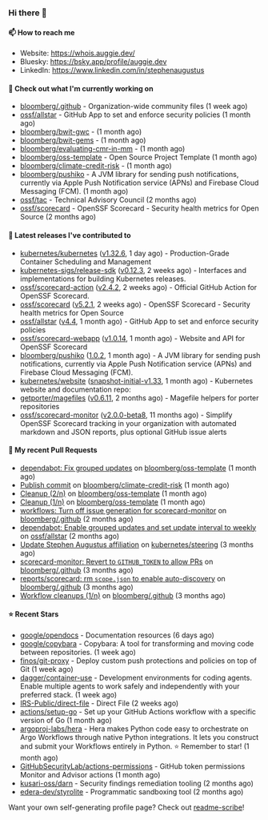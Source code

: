 ### Hi there 👋

#### 📫 How to reach me

- Website: https://whois.auggie.dev/
- Bluesky: https://bsky.app/profile/auggie.dev
- LinkedIn: https://www.linkedin.com/in/stephenaugustus

#### 👷 Check out what I'm currently working on

- [bloomberg/.github](https://github.com/bloomberg/.github) - Organization-wide community files (1 week ago)
- [ossf/allstar](https://github.com/ossf/allstar) - GitHub App to set and enforce security policies (1 month ago)
- [bloomberg/bwit-gwc](https://github.com/bloomberg/bwit-gwc) -  (1 month ago)
- [bloomberg/bwit-gems](https://github.com/bloomberg/bwit-gems) -  (1 month ago)
- [bloomberg/evaluating-cmr-in-mm](https://github.com/bloomberg/evaluating-cmr-in-mm) -  (1 month ago)
- [bloomberg/oss-template](https://github.com/bloomberg/oss-template) - Open Source Project Template (1 month ago)
- [bloomberg/climate-credit-risk](https://github.com/bloomberg/climate-credit-risk) -  (1 month ago)
- [bloomberg/pushiko](https://github.com/bloomberg/pushiko) - A JVM library for sending push notifications, currently via Apple Push Notification service (APNs) and Firebase Cloud Messaging (FCM). (1 month ago)
- [ossf/tac](https://github.com/ossf/tac) - Technical Advisory Council (2 months ago)
- [ossf/scorecard](https://github.com/ossf/scorecard) - OpenSSF Scorecard - Security health metrics for Open Source (2 months ago)

#### 🔭 Latest releases I've contributed to

- [kubernetes/kubernetes](https://github.com/kubernetes/kubernetes) ([v1.32.6](https://github.com/kubernetes/kubernetes/releases/tag/v1.32.6), 1 day ago) - Production-Grade Container Scheduling and Management
- [kubernetes-sigs/release-sdk](https://github.com/kubernetes-sigs/release-sdk) ([v0.12.3](https://github.com/kubernetes-sigs/release-sdk/releases/tag/v0.12.3), 2 weeks ago) - Interfaces and implementations for building Kubernetes releases.
- [ossf/scorecard-action](https://github.com/ossf/scorecard-action) ([v2.4.2](https://github.com/ossf/scorecard-action/releases/tag/v2.4.2), 2 weeks ago) - Official GitHub Action for OpenSSF Scorecard.
- [ossf/scorecard](https://github.com/ossf/scorecard) ([v5.2.1](https://github.com/ossf/scorecard/releases/tag/v5.2.1), 2 weeks ago) - OpenSSF Scorecard - Security health metrics for Open Source
- [ossf/allstar](https://github.com/ossf/allstar) ([v4.4](https://github.com/ossf/allstar/releases/tag/v4.4), 1 month ago) - GitHub App to set and enforce security policies
- [ossf/scorecard-webapp](https://github.com/ossf/scorecard-webapp) ([v1.0.14](https://github.com/ossf/scorecard-webapp/releases/tag/v1.0.14), 1 month ago) - Website and API for OpenSSF Scorecard
- [bloomberg/pushiko](https://github.com/bloomberg/pushiko) ([1.0.2](https://github.com/bloomberg/pushiko/releases/tag/1.0.2), 1 month ago) - A JVM library for sending push notifications, currently via Apple Push Notification service (APNs) and Firebase Cloud Messaging (FCM).
- [kubernetes/website](https://github.com/kubernetes/website) ([snapshot-initial-v1.33](https://github.com/kubernetes/website/releases/tag/snapshot-initial-v1.33), 1 month ago) - Kubernetes website and documentation repo: 
- [getporter/magefiles](https://github.com/getporter/magefiles) ([v0.6.11](https://github.com/getporter/magefiles/releases/tag/v0.6.11), 2 months ago) - Magefile helpers for porter repositories
- [ossf/scorecard-monitor](https://github.com/ossf/scorecard-monitor) ([v2.0.0-beta8](https://github.com/ossf/scorecard-monitor/releases/tag/v2.0.0-beta8), 11 months ago) - Simplify OpenSSF Scorecard tracking in your organization with automated markdown and JSON reports, plus optional GitHub issue alerts

#### 🔨 My recent Pull Requests

- [dependabot: Fix grouped updates](https://github.com/bloomberg/oss-template/pull/10) on [bloomberg/oss-template](https://github.com/bloomberg/oss-template) (1 month ago)
- [Publish commit](https://github.com/bloomberg/climate-credit-risk/pull/1) on [bloomberg/climate-credit-risk](https://github.com/bloomberg/climate-credit-risk) (1 month ago)
- [Cleanup (2/n)](https://github.com/bloomberg/oss-template/pull/9) on [bloomberg/oss-template](https://github.com/bloomberg/oss-template) (1 month ago)
- [Cleanup (1/n)](https://github.com/bloomberg/oss-template/pull/7) on [bloomberg/oss-template](https://github.com/bloomberg/oss-template) (1 month ago)
- [workflows: Turn off issue generation for scorecard-monitor](https://github.com/bloomberg/.github/pull/23) on [bloomberg/.github](https://github.com/bloomberg/.github) (2 months ago)
- [dependabot: Enable grouped updates and set update interval to weekly](https://github.com/ossf/allstar/pull/671) on [ossf/allstar](https://github.com/ossf/allstar) (2 months ago)
- [Update Stephen Augustus affiliation](https://github.com/kubernetes/steering/pull/290) on [kubernetes/steering](https://github.com/kubernetes/steering) (3 months ago)
- [scorecard-monitor: Revert to `GITHUB_TOKEN` to allow PRs](https://github.com/bloomberg/.github/pull/14) on [bloomberg/.github](https://github.com/bloomberg/.github) (3 months ago)
- [reports/scorecard: rm `scope.json` to enable auto-discovery](https://github.com/bloomberg/.github/pull/13) on [bloomberg/.github](https://github.com/bloomberg/.github) (3 months ago)
- [Workflow cleanups (1/n)](https://github.com/bloomberg/.github/pull/12) on [bloomberg/.github](https://github.com/bloomberg/.github) (3 months ago)

#### ⭐ Recent Stars

- [google/opendocs](https://github.com/google/opendocs) - Documentation resources (6 days ago)
- [google/copybara](https://github.com/google/copybara) - Copybara: A tool for transforming and moving code between repositories. (1 week ago)
- [finos/git-proxy](https://github.com/finos/git-proxy) - Deploy custom push protections and policies on top of Git (1 week ago)
- [dagger/container-use](https://github.com/dagger/container-use) - Development environments for coding agents. Enable multiple agents to work safely and independently with your preferred stack. (1 week ago)
- [IRS-Public/direct-file](https://github.com/IRS-Public/direct-file) - Direct File (2 weeks ago)
- [actions/setup-go](https://github.com/actions/setup-go) - Set up your GitHub Actions workflow with a specific version of Go (1 month ago)
- [argoproj-labs/hera](https://github.com/argoproj-labs/hera) - Hera makes Python code easy to orchestrate on Argo Workflows through native Python integrations. It lets you construct and submit your Workflows entirely in Python. ⭐️ Remember to star! (1 month ago)
- [GitHubSecurityLab/actions-permissions](https://github.com/GitHubSecurityLab/actions-permissions) - GitHub token permissions Monitor and Advisor actions (1 month ago)
- [kusari-oss/darn](https://github.com/kusari-oss/darn) - Security findings remediation tooling (2 months ago)
- [edera-dev/styrolite](https://github.com/edera-dev/styrolite) - Programmatic sandboxing tool (2 months ago)



Want your own self-generating profile page? Check out [readme-scribe](https://github.com/muesli/readme-scribe)!
